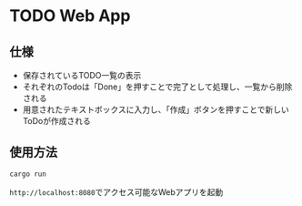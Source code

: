 # TODO Web App

## 仕様

- 保存されているTODO一覧の表示
- それぞれのTodoは「Done」を押すことで完了として処理し、一覧から削除される
- 用意されたテキストボックスに入力し、「作成」ボタンを押すことで新しいToDoが作成される

## 使用方法

```shell
cargo run
```

`http://localhost:8080`でアクセス可能なWebアプリを起動
